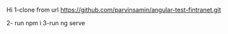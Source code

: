 Hi
1-clone from url
https://github.com/parvinsamin/angular-test-fintranet.git

2- run npm i
3-run ng serve
